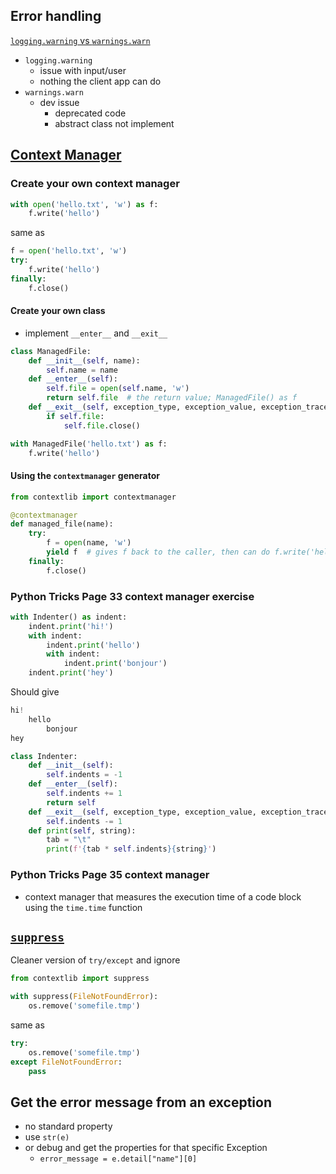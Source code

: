 ## Error handling

[`logging.warning` vs `warnings.warn`](https://stackoverflow.com/questions/9595009/warnings-warn-vs-logging-warning/14762106#14762106)

-   `logging.warning`
    -   issue with input/user
    -   nothing the client app can do
-   `warnings.warn`
    -   dev issue
        -   deprecated code
        -   abstract class not implement

## [Context Manager](https://realpython.com/python-with-statement/#creating-function-based-context-managers)

### Create your own context manager


```python
with open('hello.txt', 'w') as f:
    f.write('hello')
```

same as

```python
f = open('hello.txt', 'w')
try:
    f.write('hello')
finally:
    f.close()
```

#### Create your own class

- implement `__enter__` and `__exit__`

```py
class ManagedFile:
    def __init__(self, name):
        self.name = name
    def __enter__(self):
        self.file = open(self.name, 'w')
        return self.file  # the return value; ManagedFile() as f
    def __exit__(self, exception_type, exception_value, exception_traceback):
        if self.file:
            self.file.close()
```

```python
with ManagedFile('hello.txt') as f:
    f.write('hello')
```

#### Using the `contextmanager` generator

```python
from contextlib import contextmanager

@contextmanager
def managed_file(name):
    try:
        f = open(name, 'w')
        yield f  # gives f back to the caller, then can do f.write('hello')
    finally:
        f.close()
```

### Python Tricks Page 33 context manager exercise

```python
with Indenter() as indent:
    indent.print('hi!')
    with indent:
        indent.print('hello')
        with indent:
            indent.print('bonjour')
    indent.print('hey')
```

Should give

```python
hi!
    hello
        bonjour
hey
```

```python
class Indenter:
    def __init__(self):
        self.indents = -1
    def __enter__(self):
        self.indents += 1
        return self
    def __exit__(self, exception_type, exception_value, exception_traceback):
        self.indents -= 1
    def print(self, string):
        tab = "\t"
        print(f'{tab * self.indents}{string}')
```


### Python Tricks Page 35 context manager
- context manager that measures the execution time of a code block using the `time.time` function



## [`suppress`](https://docs.python.org/3/library/contextlib.html#contextlib.suppress)

Cleaner version of `try/except` and ignore

```python
from contextlib import suppress

with suppress(FileNotFoundError):
    os.remove('somefile.tmp')
```
same as

```python
try:
    os.remove('somefile.tmp')
except FileNotFoundError:
    pass
```

## Get the error message from an exception

- no standard property
- use `str(e)`
- or debug and get the properties for that specific Exception
    - `error_message = e.detail["name"][0]`